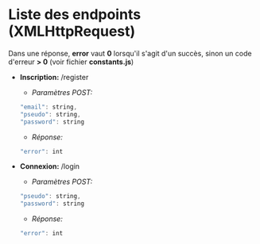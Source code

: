 # Liste des endpoints (XMLHttpRequest)

Dans une réponse, **error** vaut **0** lorsqu'il s'agit d'un succès, sinon un code d'erreur **> 0** (voir fichier **constants.js**)

- **Inscription:** /register
    * *Paramètres POST:*
    ```javascript
    "email": string,
    "pseudo": string,
    "password": string
    ```
    * *Réponse:*
    ```javascript
    "error": int
    ```

- **Connexion:** /login
    * *Paramètres POST:*
    ```javascript
    "pseudo": string,
    "password": string
    ```
    * *Réponse:*
    ```javascript
    "error": int

